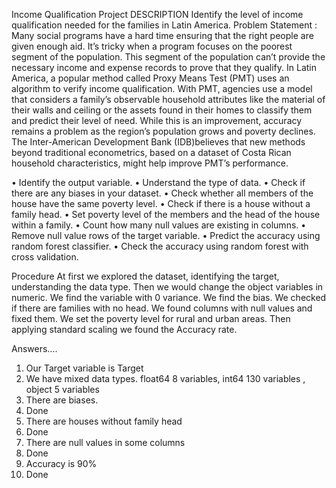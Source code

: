 Income Qualification Project
DESCRIPTION
Identify the level of income qualification needed for the families in Latin America.
Problem Statement :
Many social programs have a hard time ensuring that the right people are given enough aid. It’s tricky when a program focuses on the poorest segment of the population. This segment of the population can’t provide the necessary income and expense records to prove that they qualify.
In Latin America, a popular method called Proxy Means Test (PMT) uses an algorithm to verify income qualification. With PMT, agencies use a model that considers a family’s observable household attributes like the material of their walls and ceiling or the assets found in their homes to
classify them and predict their level of need.
While this is an improvement, accuracy remains a problem as the region’s population grows and poverty declines.
The Inter-American Development Bank (IDB)believes that new methods beyond traditional econometrics, based on a dataset of Costa Rican household characteristics, might help improve PMT’s performance.

•	Identify the output variable.
•	Understand the type of data.
•	Check if there are any biases in your dataset.
•	Check whether all members of the house have the same poverty level.
•	Check if there is a house without a family head.
•	Set poverty level of the members and the head of the house within a family.
•	Count how many null values are existing in columns.
•	Remove null value rows of the target variable.
•	Predict the accuracy using random forest classifier.
•	Check the accuracy using random forest with cross validation.




Procedure
At first we explored the dataset, identifying the target, understanding the data type.
Then we would change the object variables in numeric.  We find the variable with 0 variance. We find the bias. We checked if there are families with no head. We found columns with null values and fixed them.  We set the poverty level for rural and urban areas. Then applying standard scaling we found the Accuracy rate.


Answers….
1. Our Target variable is Target
2.  We have mixed data types. float64 8 variables, int64 130 variables ,  object  5 variables
3. There are biases.
4. Done
5.  There are houses without family head
6.  Done
7. There are null values in some columns
8. Done
9. Accuracy is 90%
10. Done
